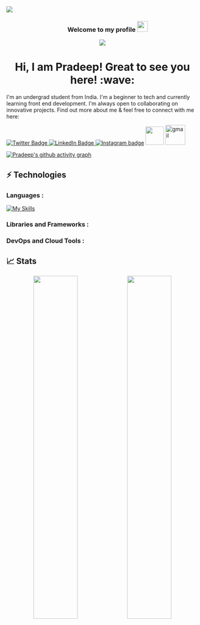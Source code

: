 <div>
<img align="center" src="https://i.imgur.com/4ASafy0.png">
</div>

<h3 align="center">
  &nbsp;&nbsp;&nbsp;&nbsp;&nbsp;&nbsp;&nbsp;Welcome to my profile
  <img src="https://media.giphy.com/media/hvRJCLFzcasrR4ia7z/giphy.gif" width="28">
</h3>

<!-- Typing SVG by DenverCoder1 - https://github.com/DenverCoder1/readme-typing-svg -->
<p align="center">
<!--   <a href="https://github.com/DenverCoder1/readme-typing-svg"> -->
    <img src="https://readme-typing-svg.herokuapp.com?color=ffff3f&width=380&height=45&lines=Open-Source+Enthusiast;Learning+new+technologies;Nice+To+Meet+You+...&center=true"></a>

</p>

<!-- Badges template - https://github.com/badges/shields -->


<h1 align="center"> Hi, I am Pradeep! Great to see you here! :wave: </h1>

I'm an undergrad student from India. I'm a beginner to tech and currently learning front end development. I'm always open to collaborating on innovative projects. Find out more about me & feel free to connect with me here:
<div id="socials">

  <a href="https://twitter.com/kpradeep_7">
    <img src="https://skillicons.dev/icons?i=twitter" alt="Twitter Badge"/>
  </a>
  <a href="https://www.linkedin.com/in/pradeep-kurapati-5b5231250/">
    <img src="https://skillicons.dev/icons?i=linkedin" alt="LinkedIn Badge"/>
  </a>
  <a href="https://www.instagram.com/kpradeep_7/"><img src="https://skillicons.dev/icons?i=instagram" alt="Instagram badge"/></a>
  <a href="https://pradeepkurapati.hashnode.dev/"><img src="https://camo.githubusercontent.com/c8908719044365963ab6efff0f3e207fc97d0d2f0a9075f686065cf74d4e9527/68747470733a2f2f63646e2e73766172756e2e6465762f636f6d6d6f6e2f686173686e6f64652f69636f6e2e706e67" width="48" height="48"></a>
  <a href="mailto:kurapatipradeep0@gmail.com"><img src="https://img.icons8.com/fluency/512/gmail.png" width="52" height="52" alt="gmail"/></a>
</div>

[![Pradeep's github activity graph](https://github-readme-activity-graph.cyclic.app/graph?username=Pradeep-Kurapati&theme=dracula)](https://github.com/ashutosh00710/github-readme-activity-graph)

## ⚡ Technologies
### Languages :
[![My Skills](https://skillicons.dev/icons?i=html,java,python,cpp)](https://skillicons.dev)

### Libraries and Frameworks :


### DevOps and Cloud Tools : 


## 📈 Stats

<!-- [![Top Langs](https://github-readme-stats.vercel.app/api/top-langs/?username=Pradeep-Kurapati&layout=compact)](https://github.com/anuraghazra/github-readme-stats) -->

<p align="center">
	
  <img width="48%" src="https://github-readme-stats.vercel.app/api?username=Pradeep-Kurapati&show_icons=true&theme=tokyonight" />
  <img width="48%" src="https://github-readme-streak-stats.herokuapp.com/?user=Pradeep-Kurapati&theme=tokyonight" />
</p>
